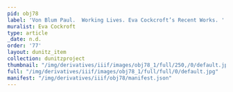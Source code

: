 ```yaml
---
pid: obj78
label: 'Von Blum Paul.  Working Lives. Eva Cockcroft’s Recent Works. '
muralist: Eva Cockroft
type: article
_date: n.d.
order: '77'
layout: dunitz_item
collection: dunitzproject
thumbnail: "/img/derivatives/iiif/images/obj78_1/full/250,/0/default.jpg"
full: "/img/derivatives/iiif/images/obj78_1/full/full/0/default.jpg"
manifest: "/img/derivatives/iiif/obj78/manifest.json"
---
```

